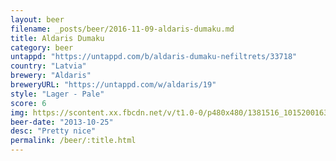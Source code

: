```yaml
---
layout: beer
filename: _posts/beer/2016-11-09-aldaris-dumaku.md
title: Aldaris Dumaku
category: beer
untappd: "https://untappd.com/b/aldaris-dumaku-nefiltrets/33718"
country: "Latvia"
brewery: "Aldaris"
breweryURL: "https://untappd.com/w/aldaris/19"
style: "Lager - Pale"
score: 6
img: https://scontent.xx.fbcdn.net/v/t1.0-0/p480x480/1381516_10152001638348745_1868079701_n.jpg?oh=94032dee710605e541e162239521e09c&oe=590DBCAC
beer-date: "2013-10-25"
desc: "Pretty nice"
permalink: /beer/:title.html
---
```

